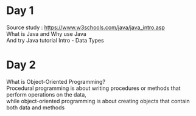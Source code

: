 # Day 1
Source study : https://www.w3schools.com/java/java_intro.asp<br>
What is Java and Why use Java<br>
And try Java tutorial Intro - Data Types<br>

# Day 2
What is Object-Oriented Programming? <br>
Procedural programming is about writing procedures or methods that perform operations on the data, <br>
while object-oriented programming is about creating objects that contain both data and methods <br>

